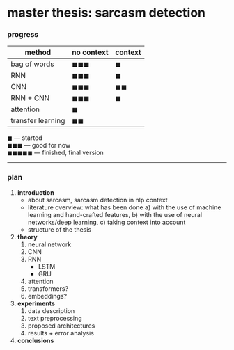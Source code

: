 # master thesis: sarcasm detection

### progress

|method|no context|context|
|------------|----------|-------|
|bag of words|◼◼◼  |◼ |
|RNN|◼◼◼  |◼ |
|CNN|◼◼◼  |◼◼     |
|RNN + CNN|◼◼◼  |◼ |
|attention|◼     | |
|transfer learning|◼◼     | |

◼ — started  
◼◼◼ — good for now  
◼◼◼◼◼ — finished, final version

***

### plan
1. **introduction**
    - about sarcasm, sarcasm detection in nlp context
    - literature overview: what has been done a) with the use of machine learning and hand-crafted features, b) with the use of neural networks/deep learning, c) taking context into account
    - structure of the thesis
2. **theory**
    1. neural network
    2. CNN
    3. RNN
        - LSTM
        - GRU
    4. attention
    5. transformers?
    6. embeddings?
3. **experiments**
    1. data description
    2. text preprocessing
    3. proposed architectures
    4. results + error analysis
4. **conclusions**
